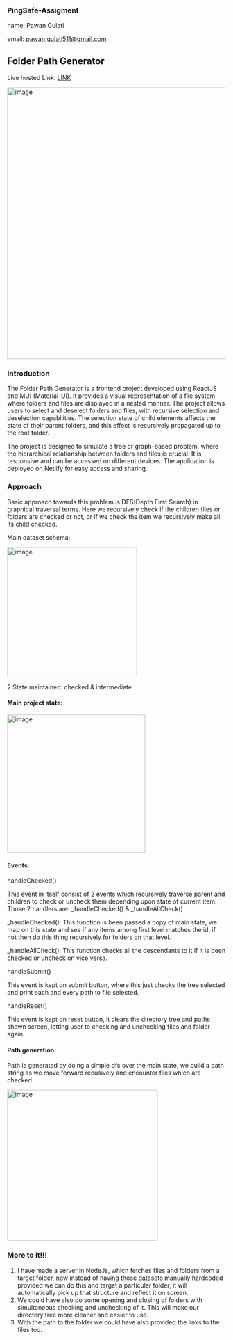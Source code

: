 ### PingSafe-Assigment
name: Pawan Gulati

email: pawan.gulati511@gmail.com

## Folder Path Generator

Live hosted Link: [LINK](https://folder-path-generator.netlify.app/)

<img width="625" alt="image" src="https://github.com/PawanGulati/PingSafe-Assigment/assets/44312129/cfba2215-55fa-48fa-b863-90087dc31743">


### Introduction

The Folder Path Generator is a frontend project developed using ReactJS and MUI (Material-UI). It provides a visual representation of a file system where folders and files are displayed in a nested manner. The project allows users to select and deselect folders and files, with recursive selection and deselection capabilities. The selection state of child elements affects the state of their parent folders, and this effect is recursively propagated up to the root folder.

The project is designed to simulate a tree or graph-based problem, where the hierarchical relationship between folders and files is crucial. It is responsive and can be accessed on different devices. The application is deployed on Netlify for easy access and sharing.

### Approach

Basic approach towards this problem is DFS(Depth First Search) in graphical traversal terms. Here we recursively check if the children files or folders are checked or not, or if we check the item we recursively make all its child checked.

Main dataset schema:

<img width="299" alt="image" src="https://github.com/PawanGulati/PingSafe-Assigment/assets/44312129/df50cc70-f924-407b-ab8d-f3fcd6e9a19a">	

2 State maintained: checked & intermediate

#### Main project state:
<img width="318" alt="image" src="https://github.com/PawanGulati/PingSafe-Assigment/assets/44312129/6d553d5a-4e22-4fd1-90c8-70042ccc1478">


#### Events: 
handleChecked()

This event in itself consist of 2 events which recursively traverse parent and children to check or uncheck them depending upon state of current item.
Those 2 handlers are: _handleChecked() & _handleAllCheck()

_handleChecked(): This function is been passed a copy of main state, we map on this state and see if any items among first level matches the id, if not then do this thing recursively for folders on that level.

_handleAllCheck(): This function checks all the descendants to it if it is been checked or uncheck on vice versa.

handleSubmit()

This event is kept on submit button, where this just checks the tree selected and print each and every path to file selected.

handleReset()

This event is kept on reset button, it clears the directory tree and paths shown screen, letting user to checking and unchecking files and folder again.

#### Path generation:
Path is generated by doing a simple dfs over the main state, we build a path string as we move forward recusively and encounter files which are checked.

<img width="347" alt="image" src="https://github.com/PawanGulati/PingSafe-Assigment/assets/44312129/b38dabc1-098b-45d4-9d24-a0817f70f7ef">



### More to it!!!

1. I have made a server in NodeJs, which fetches files and folders from a target folder, now instead of having those datasets manually hardcoded provided we can do this and target a particular folder, it will automatically pick up that structure and reflect it on screen.
2. We could have also do some opening and closing of folders with simultaneous checking and unchecking of it. This will make our directory tree more cleaner and easier to use.
3. With the path to the folder we could have also provided the links to the files too.

